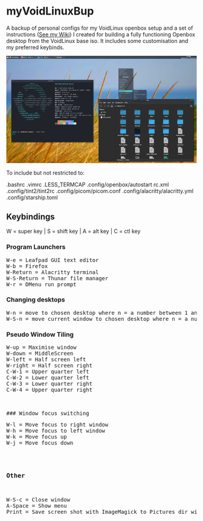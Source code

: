 # myVoidLinuxBup
A backup of personal configs for my VoidLinux openbox setup and a set of instructions (<a href="https://github.com/testpilotuk/myVoidLinuxBup/wiki">See my Wiki</a>) I created for building a fully functioning Openbox desktop from the VoidLinux base iso. It includes some customisation and my preferred keybinds.

<img src="images/testpilotuk-openbox-desktop.png">

To include but not restricted to:

.bashrc
.vimrc
.LESS_TERMCAP
.config/openbox/autostart rc.xml
.config/tint2/tint2rc
.config/picom/picom.conf
.config/alacritty/alacritty.yml
.config/starship.toml

## Keybindings
W = super key | S = shift key | A = alt key | C = ctl key

### Program Launchers
<pre>
W-e = Leafpad GUI text editor
W-b = Firefox
W-Return = Alacritty terminal
W-S-Return = Thunar file manager
W-r = DMenu run prompt</pre>

### Changing desktops
<pre>
W-n = move to chosen desktop where n = a number between 1 and 4
W-S-n = move current window to chosen desktop where n = a number between 1 and 4</pre>

### Pseudo Window Tiling
<pre>
W-up = Maximise window
W-down = MiddleScreen
W-left = Half screen left
W-right = Half screen right
C-W-1 = Upper quarter left
C-W-2 = Lower quarter left
C-W-3 = Lower quarter right
C-W-4 = Upper quarter right</p>

### Window focus switching
<pre>
W-l = Move focus to right window
W-h = Move focus to left window
W-k = Move focus up
W-j = Move focus down</pre>

### Other
<pre>
W-S-c = Close window
A-Space = Show menu
Print = Save screen shot with ImageMagick to Pictures dir with date plus time filename .png
</pre>
